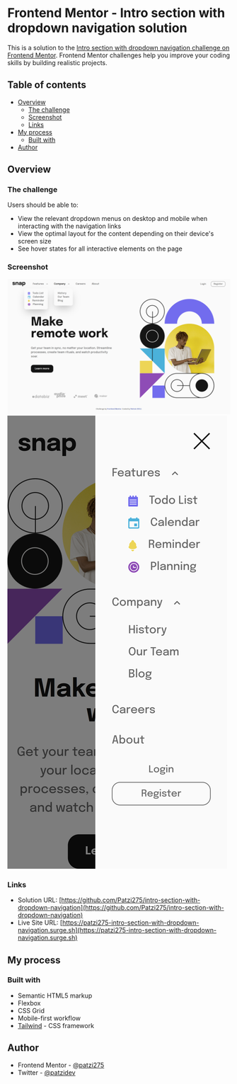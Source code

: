 # Frontend Mentor - Intro section with dropdown navigation solution

This is a solution to the [Intro section with dropdown navigation challenge on Frontend Mentor](https://www.frontendmentor.io/challenges/intro-section-with-dropdown-navigation-ryaPetHE5). Frontend Mentor challenges help you improve your coding skills by building realistic projects. 

## Table of contents

- [Overview](#overview)
  - [The challenge](#the-challenge)
  - [Screenshot](#screenshot)
  - [Links](#links)
- [My process](#my-process)
  - [Built with](#built-with)
- [Author](#author)

## Overview

### The challenge

Users should be able to:

- View the relevant dropdown menus on desktop and mobile when interacting with the navigation links
- View the optimal layout for the content depending on their device's screen size
- See hover states for all interactive elements on the page

### Screenshot

![](./screenshots/intro-section-with-dropdown-navigation.png)
![](./screenshots/intro-section-with-dropdown-navigation-Galaxy-S9+.png)


### Links

- Solution URL: [https://github.com/Patzi275/intro-section-with-dropdown-navigation](https://github.com/Patzi275/intro-section-with-dropdown-navigation)
- Live Site URL: [https://patzi275-intro-section-with-dropdown-navigation.surge.sh](https://patzi275-intro-section-with-dropdown-navigation.surge.sh)

## My process

### Built with

- Semantic HTML5 markup
- Flexbox
- CSS Grid
- Mobile-first workflow
- [Tailwind](https://tailwindcss.com) - CSS framework

## Author

- Frontend Mentor - [@patzi275](https://www.frontendmentor.io/profile/patzi275)
- Twitter - [@patzidev](https://www.twitter.com/patzidev)
